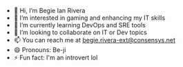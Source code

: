 - 👋 Hi, I’m Begie Ian Rivera
- 👀 I’m interested in gaming and enhancing my IT skills
- 🌱 I’m currently learning DevOps and SRE tools
- 💞️ I’m looking to collaborate on IT or Dev topics
- 📫 You can reach me at begie.rivera-ext@consensys.net
- 😄 Pronouns: Be-ji
- ⚡ Fun fact: I'm an introvert lol

<!---
begie-consensys/begie-consensys is a ✨ special ✨ repository because its `README.md` (this file) appears on your GitHub profile.
You can click the Preview link to take a look at your changes.
--->
